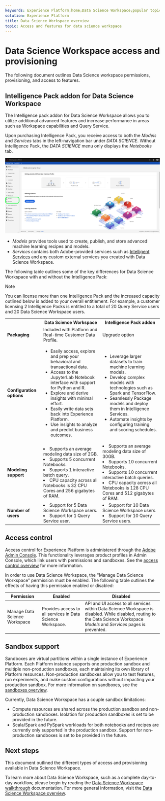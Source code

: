 ```yaml
---
keywords: Experience Platform;home;Data Science Workspace;popular topics;access control;sandbox;intelligence pack
solution: Experience Platform
title: Data Science Workspace overview
topic: Access and features for data science workspace
---
```


# Data Science Workspace access and provisioning

The following document outlines Data Science workspace permissions, provisioning, and access to features. 

## Intelligence Pack addon for Data Science Workspace

The Intelligence pack addon for Data Science Workspace allows you to utilize additional advanced features and increase performance in areas such as Workspace capabilities and Query Service.

Upon purchasing Intelligence Pack, you receive access to both the *Models* and *Services* tabs in the left-navigation bar under *DATA SCIENCE*. Without Intelligence Pack, the *DATA SCIENCE* menu only displays the *Notebooks* tab.

![DSW tabs](./images/access/platform-tabs.png)

- *Models* provides tools used to create, publish, and store advanced machine learning recipes and models. 
- *Services* contains both Adobe-provided services such as [Intelligent Services](../intelligent-services/home.md) and any custom external services you created with Data Science Workspace.

The following table outlines some of the key differences for Data Science Workspace with and without the Intelligence Pack:

>[!NOTE]
>You can license more than one Intelligence Pack and the increased capacity outlined below is added to your overall entitlement. For example, a customer licensing 2 Intelligence Packs is entitled to a total of 20 Query Service users and 20 Data Science Workspace users.

<table>
    <th></th>
    <th>Data Science Workspace</th>
    <th>Intelligence Pack addon</th>
    <tr>
        <td>
            <strong>Packaging</strong>
        </td>
        <td>
            Included with Platform and Real-time Customer Data Profile.
        </td>
        <td>
            Upgrade option
        </td>
    </tr>
    <tr>
        <td>
            <strong>Configuration options</strong>
        </td>
        <td>
            <ul>
                <li>Easily access, explore and prep your behavioral and transactional data.</li>
                <li>Access to the JupyterLab Notebook interface with support for Python and R.</li>
                <li>Explore and derive insights with minimal effort.</li>
                <li>Easily write data sets back into Experience Platform.</li>
                <li>Use insights to analyze and predict business outcomes.</li>
            </ul>
        </td>
        <td>
            <ul>
                <li>Leverage larger datasets to train machine learning models.</li>
                <li> Develop complex models with technologies such as Spark and TensorFlow.</li>
                <li> Seamlessly Package models and deploy them in Intelligence Services.</li>
                <li> Automate insights by configuring training and scoring schedules.</li>
            </ul>
        </td>
    </tr>
    <tr>
        <td>
            <strong>Modeling support</strong>
        </td>
        <td>
            <li>Supports an average modeling data size of 2GB.</li>
            <li>Supports 5 concurrent Notebooks.</li>
            <li>Supports 1 interactive batch query.</li>
            <li>CPU capacity across all Notebooks is 32 CPU Cores and 256 gigabytes of RAM.</li>
        </td>
        <td>
            <li>Supports an average modeling data size of 30GB.</li>
            <li>Supports 10 concurrent Notebooks.</li>
            <li>Supports 10 concurrent interactive batch queries.</li>
            <li>CPU capacity across all Notebooks is 128 CPU Cores and 512 gigabytes of RAM.</li>
        </td>
    </tr>
    <tr>
        <td>
            <strong>Number of users</strong>
        </td>
        <td>
            <li>Support for 5 Data Science Workspace users.</li>
            <li>Support for 1 Query Service user.</li>
        </td>
        <td>
            <li>Support for 10 Data Science Workspace users.</li>
            <li>Support for 10 Query Service users.</li>
        </td>
    </tr>
</table>

## Access control

Access control for Experience Platform is administered through the [Adobe Admin Console](https://adminconsole.adobe.com). This functionality leverages product profiles in Admin Console, which link users with permissions and sandboxes. See the [access control overview](../access-control/home.md) for more information.

In order to use Data Science Workspace, the "Manage Data Science Workspace" permission must be enabled. The following table outlines the effects of having this permission enabled or disabled:

| Permission | Enabled | Disabled |
|---|---|---|
| Manage Data Science Workspace | Provides access to all services in Data Science Workspace. | API and UI access to all services within Data Science Workspace is disabled. While disabled, routing to the Data Science Workspace *Models* and *Services* pages is prevented. |

## Sandbox support

Sandboxes are virtual partitions within a single instance of Experience Platform. Each Platform instance supports one production sandbox and multiple non-production sandboxes, each maintaining its own library of Platform resources. Non-production sandboxes allow you to test features, run experiments, and make custom configurations without impacting your production sandbox. For more information on sandboxes, see the [sandboxes overview](../sandboxes/home.md).

Currently, Data Science Workspace has a couple sandbox limitations:

- Compute resources are shared across the production sandbox and non-production sandboxes. Isolation for production sandboxes is set to be provided in the future.
- Scala/Spark and PySpark workloads for both notebooks and recipes are currently only supported in the production sandbox. Support for non-production sandboxes is set to be provided in the future.

## Next steps

This document outlined the different types of access and provisioning available in Data Science Workspace.

To learn more about Data Science Workspace, such as a complete day-to-day workflow, please begin by reading the [Data Science Workspace walkthrough](./walkthrough.md) documentation. For more general information, visit the [Data Science Workspace overview](./home.md).